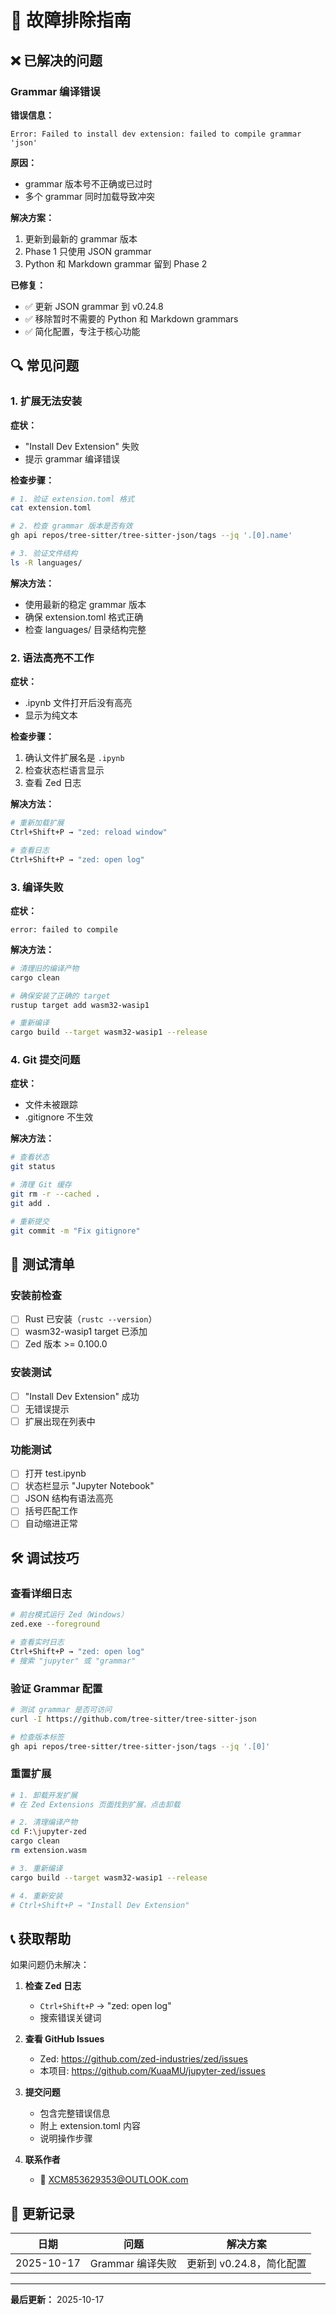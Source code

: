 # 🔧 故障排除指南

## ❌ 已解决的问题

### Grammar 编译错误

**错误信息：**
```
Error: Failed to install dev extension: failed to compile grammar 'json'
```

**原因：**
- grammar 版本号不正确或已过时
- 多个 grammar 同时加载导致冲突

**解决方案：**
1. 更新到最新的 grammar 版本
2. Phase 1 只使用 JSON grammar
3. Python 和 Markdown grammar 留到 Phase 2

**已修复：**
- ✅ 更新 JSON grammar 到 v0.24.8
- ✅ 移除暂时不需要的 Python 和 Markdown grammars
- ✅ 简化配置，专注于核心功能

## 🔍 常见问题

### 1. 扩展无法安装

**症状：**
- "Install Dev Extension" 失败
- 提示 grammar 编译错误

**检查步骤：**
```bash
# 1. 验证 extension.toml 格式
cat extension.toml

# 2. 检查 grammar 版本是否有效
gh api repos/tree-sitter/tree-sitter-json/tags --jq '.[0].name'

# 3. 验证文件结构
ls -R languages/
```

**解决方法：**
- 使用最新的稳定 grammar 版本
- 确保 extension.toml 格式正确
- 检查 languages/ 目录结构完整

### 2. 语法高亮不工作

**症状：**
- .ipynb 文件打开后没有高亮
- 显示为纯文本

**检查步骤：**
1. 确认文件扩展名是 `.ipynb`
2. 检查状态栏语言显示
3. 查看 Zed 日志

**解决方法：**
```bash
# 重新加载扩展
Ctrl+Shift+P → "zed: reload window"

# 查看日志
Ctrl+Shift+P → "zed: open log"
```

### 3. 编译失败

**症状：**
```
error: failed to compile
```

**解决方法：**
```bash
# 清理旧的编译产物
cargo clean

# 确保安装了正确的 target
rustup target add wasm32-wasip1

# 重新编译
cargo build --target wasm32-wasip1 --release
```

### 4. Git 提交问题

**症状：**
- 文件未被跟踪
- .gitignore 不生效

**解决方法：**
```bash
# 查看状态
git status

# 清理 Git 缓存
git rm -r --cached .
git add .

# 重新提交
git commit -m "Fix gitignore"
```

## 📝 测试清单

### 安装前检查
- [ ] Rust 已安装（`rustc --version`）
- [ ] wasm32-wasip1 target 已添加
- [ ] Zed 版本 >= 0.100.0

### 安装测试
- [ ] "Install Dev Extension" 成功
- [ ] 无错误提示
- [ ] 扩展出现在列表中

### 功能测试
- [ ] 打开 test.ipynb
- [ ] 状态栏显示 "Jupyter Notebook"
- [ ] JSON 结构有语法高亮
- [ ] 括号匹配工作
- [ ] 自动缩进正常

## 🛠️ 调试技巧

### 查看详细日志
```bash
# 前台模式运行 Zed（Windows）
zed.exe --foreground

# 查看实时日志
Ctrl+Shift+P → "zed: open log"
# 搜索 "jupyter" 或 "grammar"
```

### 验证 Grammar 配置
```bash
# 测试 grammar 是否可访问
curl -I https://github.com/tree-sitter/tree-sitter-json

# 检查版本标签
gh api repos/tree-sitter/tree-sitter-json/tags --jq '.[0]'
```

### 重置扩展
```bash
# 1. 卸载开发扩展
# 在 Zed Extensions 页面找到扩展，点击卸载

# 2. 清理编译产物
cd F:\jupyter-zed
cargo clean
rm extension.wasm

# 3. 重新编译
cargo build --target wasm32-wasip1 --release

# 4. 重新安装
# Ctrl+Shift+P → "Install Dev Extension"
```

## 📞 获取帮助

如果问题仍未解决：

1. **检查 Zed 日志**
   - `Ctrl+Shift+P` → "zed: open log"
   - 搜索错误关键词

2. **查看 GitHub Issues**
   - Zed: https://github.com/zed-industries/zed/issues
   - 本项目: https://github.com/KuaaMU/jupyter-zed/issues

3. **提交问题**
   - 包含完整错误信息
   - 附上 extension.toml 内容
   - 说明操作步骤

4. **联系作者**
   - 📧 XCM853629353@OUTLOOK.com

## 🔄 更新记录

| 日期 | 问题 | 解决方案 |
|------|------|---------|
| 2025-10-17 | Grammar 编译失败 | 更新到 v0.24.8，简化配置 |

---

**最后更新：** 2025-10-17
